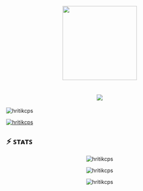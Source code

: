 <p align="center">
  <img src="https://raw.githubusercontent.com/OpenDevin/OpenDevin/main/docs/static/img/logo.png" width="200">
</p>



<h1 align="center">
  <a href="https://git.io/typing-svg">
    <img src="https://readme-typing-svg.herokuapp.com/?lines=Hi+There!+👋;+I'm+Hritik!;&center=true&size=30">
  </a>
</h1>


<p align="left"> <img src="https://komarev.com/ghpvc/?username=hritikcps&label=Profile%20views&color=0e75b6&style=flat" alt="hritikcps" /> </p>
<p align="left"> <a href="https://twitter.com/The____Sam" target="blank"><img src="https://img.shields.io/twitter/follow/The____Sam?logo=twitter&style=for-the-badge" alt="hritikcps" /></a> </p>

<!-- <div align="center">
    <img src="https://skillicons.dev/icons?i=git,github,java,javascript,typescript,react,next,html,css,sass,bootstrap,materialui,docker,c,cpp" /> <br/>
    <img src="https://skillicons.dev/icons?i=tailwind,netlify,linux,vscode,discord,idea,linkedin,nodejs,expressjs,mongodb,postman,vercel,python,svg,vite" />
</div> -->

## ⚡️ ꜱᴛᴀᴛꜱ 
<div align="center">
<p><img  src="https://github-readme-stats.vercel.app/api/top-langs?username=hritikcps&show_icons=true&locale=en&layout=compact&theme=tokyonight" alt="hritikcps" /></p>
<p><img  src="https://github-readme-stats.vercel.app/api?username=hritikcps&show_icons=true&locale=en&theme=tokyonight" alt="hritikcps" /></p>
<p><img  src="https://github-readme-streak-stats.herokuapp.com/?user=hritikcps&&theme=tokyonight" alt="hritikcps" /></p>
</div>
  

